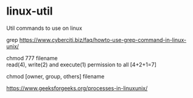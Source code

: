 # linux-util
Util commands to use on linux


grep
https://www.cyberciti.biz/faq/howto-use-grep-command-in-linux-unix/

chmod 777 filename	
read(4), write(2) and execute(1) permission to all [4+2+1=7]

chmod [owner, group, others] filename

https://www.geeksforgeeks.org/processes-in-linuxunix/
